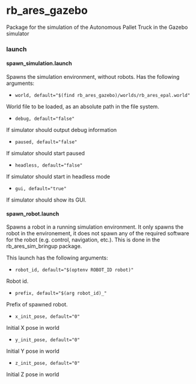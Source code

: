 # rb_ares_gazebo

Package for the simulation of the Autonomous Pallet Truck in the Gazebo simulator

### launch

#### spawn_simulation.launch

Spawns the simulation environment, without robots. Has the following arguments:

* ` world, default="$(find rb_ares_gazebo)/worlds/rb_ares_epal.world" `

World file to be loaded, as an absolute path in the file system.

* ` debug, default="false" `

If simulator should output debug information

* ` paused, default="false" `

If simulator should start paused

* ` headless, default="false" `

If simulator should start in headless mode

* ` gui, default="true" `

If simulator should show its GUI.

#### spawn_robot.launch

Spawns a robot in a running simulation environment. It only spawns the robot in the environement, it does not spawn any of the required software for the robot (e.g. control, navigation, etc.). This is done in the rb_ares_sim_bringup package.

This launch has the following arguments:

* ` robot_id, default="$(optenv ROBOT_ID robot)"  `

Robot id.

* ` prefix, default="$(arg robot_id)_"  `

Prefix of spawned robot.

* ` x_init_pose, default="0"  `

Initial X pose in world

* ` y_init_pose, default="0"  `

Initial Y pose in world

* ` z_init_pose, default="0"  `

Initial Z pose in world
